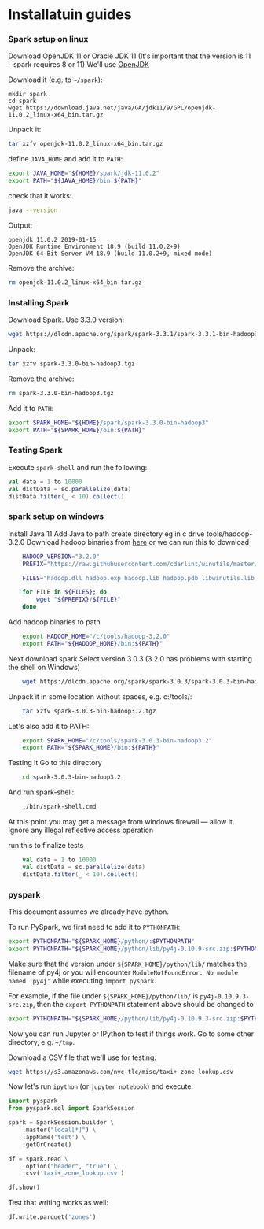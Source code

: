 # Installatuin guides

### Spark setup on linux

Download OpenJDK 11 or Oracle JDK 11 (It's important that the version is 11 - spark requires 8 or 11)
We'll use [OpenJDK](https://jdk.java.net/archive/)

Download it (e.g. to `~/spark`):

```
mkdir spark
cd spark
wget https://download.java.net/java/GA/jdk11/9/GPL/openjdk-11.0.2_linux-x64_bin.tar.gz
```

Unpack it:

```bash
tar xzfv openjdk-11.0.2_linux-x64_bin.tar.gz
```

define `JAVA_HOME` and add it to `PATH`:

```bash
export JAVA_HOME="${HOME}/spark/jdk-11.0.2"
export PATH="${JAVA_HOME}/bin:${PATH}"
```

check that it works:

```bash
java --version
```

Output:

```
openjdk 11.0.2 2019-01-15
OpenJDK Runtime Environment 18.9 (build 11.0.2+9)
OpenJDK 64-Bit Server VM 18.9 (build 11.0.2+9, mixed mode)
```

Remove the archive:

```bash
rm openjdk-11.0.2_linux-x64_bin.tar.gz
```

### Installing Spark

Download Spark. Use 3.3.0 version:

```bash
wget https://dlcdn.apache.org/spark/spark-3.3.1/spark-3.3.1-bin-hadoop3.tgz
```

Unpack:

```bash
tar xzfv spark-3.3.0-bin-hadoop3.tgz
```

Remove the archive:

```bash
rm spark-3.3.0-bin-hadoop3.tgz
```

Add it to `PATH`:

```bash
export SPARK_HOME="${HOME}/spark/spark-3.3.0-bin-hadoop3"
export PATH="${SPARK_HOME}/bin:${PATH}"
```

### Testing Spark

Execute `spark-shell` and run the following:

```scala
val data = 1 to 10000
val distData = sc.parallelize(data)
distData.filter(_ < 10).collect()
```

### spark setup on windows

Install Java 11
Add Java to path
create directory eg in c drive tools/hadoop-3.2.0
Download hadoop binaries from [here](https://github.com/cdarlint/winutils/tree/master/hadoop-3.2.0)
or we can run this to download

```bash
    HADOOP_VERSION="3.2.0"
    PREFIX="https://raw.githubusercontent.com/cdarlint/winutils/master/hadoop-${HADOOP_VERSION}/bin/"

    FILES="hadoop.dll hadoop.exp hadoop.lib hadoop.pdb libwinutils.lib winutils.exe winutils.pdb"

    for FILE in ${FILES}; do
        wget "${PREFIX}/${FILE}"
    done
```

Add hadoop binaries to path

```bash
    export HADOOP_HOME="/c/tools/hadoop-3.2.0"
    export PATH="${HADOOP_HOME}/bin:${PATH}"
```

Next download spark
Select version 3.0.3 (3.2.0 has problems with starting the shell on Windows)

```bash
    wget https://dlcdn.apache.org/spark/spark-3.0.3/spark-3.0.3-bin-hadoop3.2.tgz
```

Unpack it in some location without spaces, e.g. c:/tools/:

```bash
    tar xzfv spark-3.0.3-bin-hadoop3.2.tgz
```

Let's also add it to PATH:

```bash
    export SPARK_HOME="/c/tools/spark-3.0.3-bin-hadoop3.2"
    export PATH="${SPARK_HOME}/bin:${PATH}"
```

Testing it
Go to this directory

```bash
    cd spark-3.0.3-bin-hadoop3.2
```

And run spark-shell:

```bash
    ./bin/spark-shell.cmd
```

At this point you may get a message from windows firewall — allow it.
Ignore any illegal reflective access operation

run this to finalize tests

```scala
    val data = 1 to 10000
    val distData = sc.parallelize(data)
    distData.filter(_ < 10).collect()
```

### pyspark

This document assumes we already have python.

To run PySpark, we first need to add it to `PYTHONPATH`:

```bash
export PYTHONPATH="${SPARK_HOME}/python/:$PYTHONPATH"
export PYTHONPATH="${SPARK_HOME}/python/lib/py4j-0.10.9-src.zip:$PYTHONPATH"
```

Make sure that the version under `${SPARK_HOME}/python/lib/` matches the filename of py4j or you will
encounter `ModuleNotFoundError: No module named 'py4j'` while executing `import pyspark`.

For example, if the file under `${SPARK_HOME}/python/lib/` is `py4j-0.10.9.3-src.zip`, then the
`export PYTHONPATH` statement above should be changed to

```bash
export PYTHONPATH="${SPARK_HOME}/python/lib/py4j-0.10.9.3-src.zip:$PYTHONPATH"
```

Now you can run Jupyter or IPython to test if things work. Go to some other directory, e.g. `~/tmp`.

Download a CSV file that we'll use for testing:

```bash
wget https://s3.amazonaws.com/nyc-tlc/misc/taxi+_zone_lookup.csv
```

Now let's run `ipython` (or `jupyter notebook`) and execute:

```python
import pyspark
from pyspark.sql import SparkSession

spark = SparkSession.builder \
    .master("local[*]") \
    .appName('test') \
    .getOrCreate()

df = spark.read \
    .option("header", "true") \
    .csv('taxi+_zone_lookup.csv')

df.show()
```

Test that writing works as well:

```python
df.write.parquet('zones')
```
